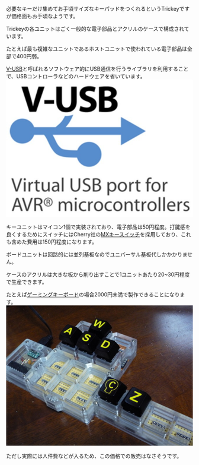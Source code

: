 必要なキーだけ集めてお手頃サイズなキーパッドをつくれるというTrickeyですが価格面もお手頃なようです。

Trickeyの各ユニットはごく一般的な電子部品とアクリルのケースで構成されています。

たとえば最も複雑なユニットであるホストユニットで使われている電子部品は全部で400円弱。

[V-USB](http://www.obdev.at/products/vusb/)と呼ばれるソフトウェア的にUSB通信を行うライブラリを利用することで、USBコントローラなどのハードウェアを省いています。  
![](images/vusb-teaser.jpg)

キーユニットはマイコン1個で実装されており、電子部品は50円程度。打鍵感を良くするためにスイッチにはCherry社の[MXキースイッチ](http://www.jw-shop.com/P-keyboard-mswitch10/page45/detail.htm)を採用しており、これも含めた費用は150円程度になります。

ボードユニットは回路的には並列基板なのでユニバーサル基板代しかかかりません。

ケースのアクリルは大きな板から削り出すことで1ユニットあたり20~30円程度で生産できます。

たとえば[ゲーミングキーボード](index.html?page=game)の場合2000円未満で製作できることになります。  
![](images/game_4.jpg)

ただし実際には人件費などが入るため、この価格での販売はなさそうです。
